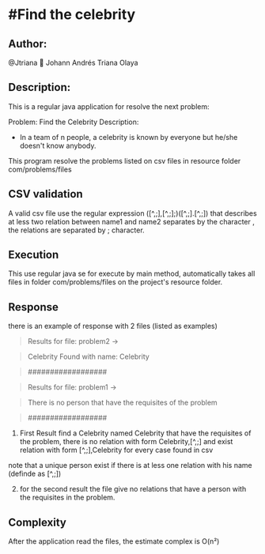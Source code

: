 #Find the celebrity
=========================================================================

## Author:
@Jtriana :snake:
Johann Andrés Triana Olaya
## Description:
This is a regular java application for resolve the next problem:

Problem: Find the Celebrity
Description:
- In a team of n people, a celebrity is known by everyone but he/she doesn't know anybody.

This program resolve the problems listed on csv files in resource folder com/problems/files

## CSV validation

A valid csv file use the regular expression ([^,;],[^,;];)([^,;].[^,;]) that describes at less two relation between name1 and name2 separates by the character ,
the relations are separated by ; character.


## Execution
This use regular java se for execute by main method, automatically takes all files in folder com/problems/files on the project's resource folder.

## Response

there is an example of response with 2 files (listed as examples)

> Results for file: problem2 -> 

> Celebrity Found with name: Celebrity

> ##################

> Results for file: problem1 -> 

> There is no person that have the requisites of the problem

> ##################

1) First Result find a Celebrity named Celebrity that have the requisites of the problem, there is no relation with form Celebrity,[^,;] and exist relation with form [^,;],Celebrity for every case found in csv

note that a unique person exist if there is at less one relation with his name (definde as [^,;]) 

2) for the second result the file give no relations that have a person with the requisites in the problem. 

## Complexity

After the application read the files, the estimate complex is O(n²) 
